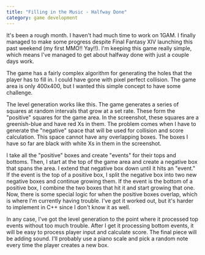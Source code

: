 ```yaml
---
title: "Filling in the Music - Halfway Done"
category: game development
---
```

It's been a rough month. I haven't had much time to work on 1GAM. I finally managed to make some progress despite Final Fantasy XIV launching this past weekend (my first MMO!! Yay!!). I'm keeping this game really simple, which means I've managed to get about halfway done with just a couple days work.

The game has a fairly complex algorithm for generating the holes that the player has to fill in. I could have gone with pixel perfect collision. The game area is only 400x400, but I wanted this simple concept to have some challenge.

The level generation works like this. The game generates a series of squares at random intervals that grow at a set rate. These form the "positive" squares for the game area. In the screenshot, these squares are a greenish-blue and have red Xs in them. The problem comes when I have to generate the "negative" space that will be used for collision and score calculation. This space cannot have any overlapping boxes. The boxes I have so far are black with white Xs in them in the screenshot.

I take all the "positive" boxes and create "events" for their tops and bottoms. Then, I start at the top of the game area and create a negative box that spans the area. I extend that negative box down until it hits an "event." If the event is the top of a positive box, I split the negative box into two new negative boxes and continue growing them. If the event is the bottom of a positive box, I combine the two boxes that hit it and start growing that one. Now, there is some special logic for when the positive boxes overlap, which is where I'm currently having trouble. I've got it worked out, but it's harder to implement in C++ since I don't know it as well.

In any case, I've got the level generation to the point where it processed top events without too much trouble. After I get it processing bottom events, it will be easy to process player input and calculate score. The final piece will be adding sound. I'll probably use a piano scale and pick a random note every time the player creates a new box.